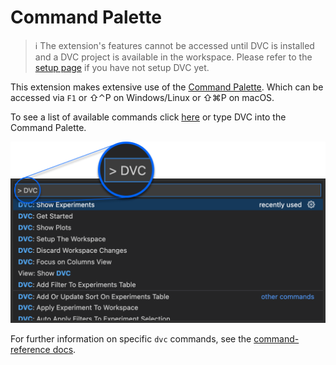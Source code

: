 # Command Palette

> ℹ️ The extension's features cannot be accessed until DVC is installed and a
> DVC project is available in the workspace. Please refer to the
> [setup page](command:dvc.dvc.showDvcSetup) if you have not setup DVC yet.

This extension makes extensive use of the
[Command Palette](https://code.visualstudio.com/docs/getstarted/userinterface#_command-palette).
Which can be accessed via `F1` or ⇧⌃P on Windows/Linux or ⇧⌘P on macOS.

To see a list of available commands click [here](command:dvc.showCommands) or
type DVC into the Command Palette.

<p align="center">
  <img src="images/available-commands-command-palette.png"
       alt="DVC Command Palette" />
</p>

For further information on specific `dvc` commands, see the
[command-reference docs](https://dvc.org/doc/command-reference).
